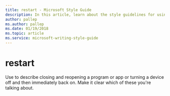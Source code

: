 ```yaml
---
title: restart - Microsoft Style Guide
description: In this article, learn about the style guidelines for using the term 'restart' in Microsoft documents.
author: pallep
ms.author: pallep
ms.date: 01/19/2018
ms.topic: article
ms.service: microsoft-writing-style-guide
---
```


# restart

Use to
describe closing and reopening a program or app or turning a device off
and then immediately back on. Make it clear which of these you're
talking about.
